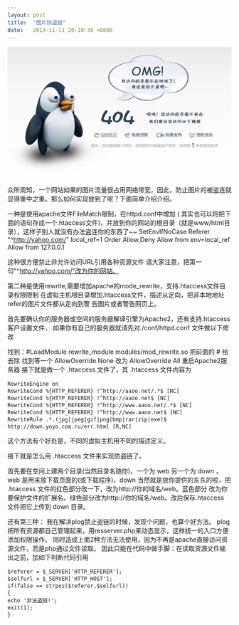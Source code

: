 ```yaml
---
layout: post
title:  "图片防盗链"
date:   2013-11-11 20:10:38 +0800
---
```

<img src="/images/fulls/404.jpg" class="fit image"> 


众所周知，一个网站如果的图片流量很占用网络带宽，因此，防止图片的被盗连就显得重中之重。那么如何实现放到了呢？下面简单介绍介绍。

一种是使用apache文件FileMatch限制，在httpd.conf中增加 ( 其实也可以将把下面的语句存成一个.htaccess文件)，并放到你的网站的根目录（就是www/html目录），这样子别人就没有办法盗连你的东西了~~
    SetEnvIfNoCase Referer "^http://yahoo.com/" local_ref=1
    Order Allow,Deny
    Allow from env=local_ref
    Allow from 127.0.0.1

这种很方便禁止非允许访问URL引用各种资源文件
请大家注意，把第一句"^http://yahoo.com/"改为你的网站。

第二种是使用rewrite,需要增加apache的mode_rewrite，支持.htaccess文件目录权限限制
在虚拟主机根目录增加.htaccess文件，描述从定向，把非本地地址refer的图片文件都从定向到警
告图片或者警告网页上。

首先要确认你的服务器或空间的服务器解译引擎为Apache2，还有支持.htaccess客户设置文件，
如果你有自己的服务器就请先对./conf/httpd.conf 文件做以下修改

找到：#LoadModule rewrite_module modules/mod_rewrite.so
把前面的 # 给去除
找到等一个 AllowOverride None 改为 AllowOverride All
重启Apache2服务器
接下就是做一个 .htaccess 文件了，其 .htaccess 文件内容为

    RewriteEngine on
    RewriteCond %{HTTP_REFERER} !^http://aaoo.net/.*$ [NC]
    RewriteCond %{HTTP_REFERER} !^http://aaoo.net$ [NC]
    RewriteCond %{HTTP_REFERER} !^http://www.aaoo.net/.*$ [NC]
    RewriteCond %{HTTP_REFERER} !^http://www.aaoo.net$ [NC]
    RewriteRule .*.(jpg|jpeg|gif|png|bmp|rar|zip|exe)$ http://down.yoyo.com.ru/err.html [R,NC]

这个方法有个好处是，不同的虚拟主机用不同的描述定义。

接下就是怎么用 .htaccess 文件来实现防盗链了。

首先要在空间上建两个目录(当然目录名随你)，一个为 web 另一个为 down ，
web 是用来放下载页面的(或下载程序)，down 当然就是放你提供的东东的啦，把 .htaccess 文件的红色部分改一下，改为http://你的域名/web。蓝色部分
改为你要保护文件的扩展名。绿色部分改为http://你的域名/web。改后保存.htaccess 文件把它上传到 down 目录。

还有第三种：
我在解决plog禁止盗链的时候，发现个问题，也算个好方法。
plog把所有资源都自己管理起来，用resserver.php来动态显示，这样统一的入口方便添加权限操作。
同时造成上面2种方法无法使用，因为不再是apache直接访问资源文件，而是php通过文件读取。
因此只能在代码中做手脚：在读取资源文件输出之前，加如下判断代码引用

    $referer = $_SERVER['HTTP_REFERER'];
    $selfurl = $_SERVER['HTTP_HOST'];
    if(false == strpos($referer,$selfurl))
    {
    echo '非法盗链!';
    exit(1);
    }
